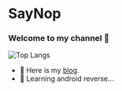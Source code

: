 # SayNop


### Welcome to my channel 👋

<!-- ![Leopold Yang github stats](https://github-readme-stats.vercel.app/api?username=SayNop&show_icons=true) -->
![Top Langs](https://github-readme-stats.vercel.app/api/top-langs/?username=SayNop&layout=compact&exclude_repo=SayNop.github.io)
<br>

- 💬 Here is my [blog](https://saynop.github.io/).
- 🤔 Learning android reverse...

<!--
![Top Langs](https://github-readme-stats.vercel.app/api/top-langs/?username=SayNop&layout=compact)
**SayNop/SayNop** is a ✨ _special_ ✨ repository because its `README.md` (this file) appears on your GitHub profile.
Here are some ideas to get you started:
- 🔭 I’m currently working on ...
- 🌱 I’m currently learning ...
- 👯 I’m looking to collaborate on ...
- 🤔 I’m looking for help with ...
- 💬 Ask me about ...
- 📫 How to reach me: ...
- 😄 Pronouns: ...
- ⚡ Fun fact: ...
-->
